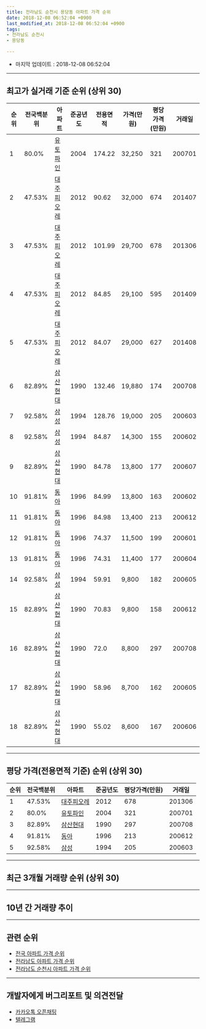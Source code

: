 ```yaml
---
title: 전라남도 순천시 용당동 아파트 가격 순위
date: 2018-12-08 06:52:04 +0900
last_modified_at: 2018-12-08 06:52:04 +0900
tags:
- 전라남도 순천시
- 용당동

---
```


* 마지막 업데이트 : 2018-12-08 06:52:04

---

## 최고가 실거래 기준 순위 (상위 30)


|순위|전국백분위|아파트|준공년도|전용면적|가격(만원)|평당가격(만원)|거래일|
|---|---|---|---|---|---|---|---|
|1|80.0%|[유토파인](https://search.naver.com/search.naver?query=%EC%A0%84%EB%9D%BC%EB%82%A8%EB%8F%84+%EC%88%9C%EC%B2%9C%EC%8B%9C+%EC%9A%A9%EB%8B%B9%EB%8F%99+%EC%9C%A0%ED%86%A0%ED%8C%8C%EC%9D%B8)|2004|174.22|32,250|321|200701|
|2|47.53%|[대주피오레](https://search.naver.com/search.naver?query=%EC%A0%84%EB%9D%BC%EB%82%A8%EB%8F%84+%EC%88%9C%EC%B2%9C%EC%8B%9C+%EC%9A%A9%EB%8B%B9%EB%8F%99+%EB%8C%80%EC%A3%BC%ED%94%BC%EC%98%A4%EB%A0%88)|2012|90.62|32,000|674|201407|
|3|47.53%|[대주피오레](https://search.naver.com/search.naver?query=%EC%A0%84%EB%9D%BC%EB%82%A8%EB%8F%84+%EC%88%9C%EC%B2%9C%EC%8B%9C+%EC%9A%A9%EB%8B%B9%EB%8F%99+%EB%8C%80%EC%A3%BC%ED%94%BC%EC%98%A4%EB%A0%88)|2012|101.99|29,700|678|201306|
|4|47.53%|[대주피오레](https://search.naver.com/search.naver?query=%EC%A0%84%EB%9D%BC%EB%82%A8%EB%8F%84+%EC%88%9C%EC%B2%9C%EC%8B%9C+%EC%9A%A9%EB%8B%B9%EB%8F%99+%EB%8C%80%EC%A3%BC%ED%94%BC%EC%98%A4%EB%A0%88)|2012|84.85|29,100|595|201409|
|5|47.53%|[대주피오레](https://search.naver.com/search.naver?query=%EC%A0%84%EB%9D%BC%EB%82%A8%EB%8F%84+%EC%88%9C%EC%B2%9C%EC%8B%9C+%EC%9A%A9%EB%8B%B9%EB%8F%99+%EB%8C%80%EC%A3%BC%ED%94%BC%EC%98%A4%EB%A0%88)|2012|84.07|29,000|627|201408|
|6|82.89%|[삼산현대](https://search.naver.com/search.naver?query=%EC%A0%84%EB%9D%BC%EB%82%A8%EB%8F%84+%EC%88%9C%EC%B2%9C%EC%8B%9C+%EC%9A%A9%EB%8B%B9%EB%8F%99+%EC%82%BC%EC%82%B0%ED%98%84%EB%8C%80)|1990|132.46|19,880|174|200708|
|7|92.58%|[삼성](https://search.naver.com/search.naver?query=%EC%A0%84%EB%9D%BC%EB%82%A8%EB%8F%84+%EC%88%9C%EC%B2%9C%EC%8B%9C+%EC%9A%A9%EB%8B%B9%EB%8F%99+%EC%82%BC%EC%84%B1)|1994|128.76|19,000|205|200603|
|8|92.58%|[삼성](https://search.naver.com/search.naver?query=%EC%A0%84%EB%9D%BC%EB%82%A8%EB%8F%84+%EC%88%9C%EC%B2%9C%EC%8B%9C+%EC%9A%A9%EB%8B%B9%EB%8F%99+%EC%82%BC%EC%84%B1)|1994|84.87|14,300|155|200602|
|9|82.89%|[삼산현대](https://search.naver.com/search.naver?query=%EC%A0%84%EB%9D%BC%EB%82%A8%EB%8F%84+%EC%88%9C%EC%B2%9C%EC%8B%9C+%EC%9A%A9%EB%8B%B9%EB%8F%99+%EC%82%BC%EC%82%B0%ED%98%84%EB%8C%80)|1990|84.78|13,800|177|200607|
|10|91.81%|[동아](https://search.naver.com/search.naver?query=%EC%A0%84%EB%9D%BC%EB%82%A8%EB%8F%84+%EC%88%9C%EC%B2%9C%EC%8B%9C+%EC%9A%A9%EB%8B%B9%EB%8F%99+%EB%8F%99%EC%95%84)|1996|84.99|13,800|163|200602|
|11|91.81%|[동아](https://search.naver.com/search.naver?query=%EC%A0%84%EB%9D%BC%EB%82%A8%EB%8F%84+%EC%88%9C%EC%B2%9C%EC%8B%9C+%EC%9A%A9%EB%8B%B9%EB%8F%99+%EB%8F%99%EC%95%84)|1996|84.98|13,400|213|200612|
|12|91.81%|[동아](https://search.naver.com/search.naver?query=%EC%A0%84%EB%9D%BC%EB%82%A8%EB%8F%84+%EC%88%9C%EC%B2%9C%EC%8B%9C+%EC%9A%A9%EB%8B%B9%EB%8F%99+%EB%8F%99%EC%95%84)|1996|74.37|11,500|199|200601|
|13|91.81%|[동아](https://search.naver.com/search.naver?query=%EC%A0%84%EB%9D%BC%EB%82%A8%EB%8F%84+%EC%88%9C%EC%B2%9C%EC%8B%9C+%EC%9A%A9%EB%8B%B9%EB%8F%99+%EB%8F%99%EC%95%84)|1996|74.31|11,400|177|200604|
|14|92.58%|[삼성](https://search.naver.com/search.naver?query=%EC%A0%84%EB%9D%BC%EB%82%A8%EB%8F%84+%EC%88%9C%EC%B2%9C%EC%8B%9C+%EC%9A%A9%EB%8B%B9%EB%8F%99+%EC%82%BC%EC%84%B1)|1994|59.91|9,800|182|200605|
|15|82.89%|[삼산현대](https://search.naver.com/search.naver?query=%EC%A0%84%EB%9D%BC%EB%82%A8%EB%8F%84+%EC%88%9C%EC%B2%9C%EC%8B%9C+%EC%9A%A9%EB%8B%B9%EB%8F%99+%EC%82%BC%EC%82%B0%ED%98%84%EB%8C%80)|1990|70.83|9,800|158|200612|
|16|82.89%|[삼산현대](https://search.naver.com/search.naver?query=%EC%A0%84%EB%9D%BC%EB%82%A8%EB%8F%84+%EC%88%9C%EC%B2%9C%EC%8B%9C+%EC%9A%A9%EB%8B%B9%EB%8F%99+%EC%82%BC%EC%82%B0%ED%98%84%EB%8C%80)|1990|72.0|8,800|297|200708|
|17|82.89%|[삼산현대](https://search.naver.com/search.naver?query=%EC%A0%84%EB%9D%BC%EB%82%A8%EB%8F%84+%EC%88%9C%EC%B2%9C%EC%8B%9C+%EC%9A%A9%EB%8B%B9%EB%8F%99+%EC%82%BC%EC%82%B0%ED%98%84%EB%8C%80)|1990|58.96|8,700|162|200605|
|18|82.89%|[삼산현대](https://search.naver.com/search.naver?query=%EC%A0%84%EB%9D%BC%EB%82%A8%EB%8F%84+%EC%88%9C%EC%B2%9C%EC%8B%9C+%EC%9A%A9%EB%8B%B9%EB%8F%99+%EC%82%BC%EC%82%B0%ED%98%84%EB%8C%80)|1990|55.02|8,600|167|200606|


---

## 평당 가격(전용면적 기준) 순위 (상위 30)


|순위|전국백분위|아파트|준공년도|평당가격(만원)|거래일|
|---|---|---|---|---|---|
|1|47.53%|[대주피오레](https://search.naver.com/search.naver?query=%EC%A0%84%EB%9D%BC%EB%82%A8%EB%8F%84+%EC%88%9C%EC%B2%9C%EC%8B%9C+%EC%9A%A9%EB%8B%B9%EB%8F%99+%EB%8C%80%EC%A3%BC%ED%94%BC%EC%98%A4%EB%A0%88)|2012|678|201306|
|2|80.0%|[유토파인](https://search.naver.com/search.naver?query=%EC%A0%84%EB%9D%BC%EB%82%A8%EB%8F%84+%EC%88%9C%EC%B2%9C%EC%8B%9C+%EC%9A%A9%EB%8B%B9%EB%8F%99+%EC%9C%A0%ED%86%A0%ED%8C%8C%EC%9D%B8)|2004|321|200701|
|3|82.89%|[삼산현대](https://search.naver.com/search.naver?query=%EC%A0%84%EB%9D%BC%EB%82%A8%EB%8F%84+%EC%88%9C%EC%B2%9C%EC%8B%9C+%EC%9A%A9%EB%8B%B9%EB%8F%99+%EC%82%BC%EC%82%B0%ED%98%84%EB%8C%80)|1990|297|200708|
|4|91.81%|[동아](https://search.naver.com/search.naver?query=%EC%A0%84%EB%9D%BC%EB%82%A8%EB%8F%84+%EC%88%9C%EC%B2%9C%EC%8B%9C+%EC%9A%A9%EB%8B%B9%EB%8F%99+%EB%8F%99%EC%95%84)|1996|213|200612|
|5|92.58%|[삼성](https://search.naver.com/search.naver?query=%EC%A0%84%EB%9D%BC%EB%82%A8%EB%8F%84+%EC%88%9C%EC%B2%9C%EC%8B%9C+%EC%9A%A9%EB%8B%B9%EB%8F%99+%EC%82%BC%EC%84%B1)|1994|205|200603|


---

## 최근 3개월 거래량 순위 (상위 30)


<div style="width:100%;">
    <canvas id="deal_count_ranking" height="250"></canvas>
</div>


<script>
new Chart(document.getElementById("deal_count_ranking"), {
    type: 'horizontalBar',
    data: {
        labels: ['삼성', '삼산현대', '동아', '유토파인'],
        datasets: [{
            label: '실거래 수',
            data: [10, 10, 3, 1],
            borderColor: "rgba(255, 0, 128, 1)",
            backgroundColor: "rgba(255, 0, 128, 0.5)",
            fill: false,
        }]
    },
    options: {
        responsive: true,
        title: {
            display: true,
            text: '최근 3개월 거래량 순위'
        },
        tooltips: {
            mode: 'index',
            intersect: false,
            callbacks: {
                title: function(tooltipItems, data) {
                    return "실거래 수:";
                },
                label: function(tooltipItem, data) {
                    return data.labels[tooltipItem.index] + ": " + tooltipItem.xLabel;
                }
            }
        },
        hover: {
            mode: 'nearest',
            intersect: true
        },
        scales: {
            xAxes: [{
                display: true,
                scaleLabel: {
                    display: true,
                    labelString: '실거래 수'
                },
                ticks: {
                    suggestedMin: 0,
                }
            }],
            yAxes: [{
                display: true,
                ticks: {
                    autoSkip: false,
                    callback: function(value, index, values) {
                        if (value.length > 15)
                            return value.substr(0, 13) + "...";
                        else
                            return value;
                    }
                },
                scaleLabel: {
                    display: false,
                }
            }]
        }
    }
});

</script>


---

## 10년 간 거래량 추이


<div style="width:100%;">
    <canvas id="deal_progress" height="250"></canvas>
</div>

<script>
new Chart(document.getElementById("deal_progress"), {
    type: 'line',
    data: {
        labels: ['200812','200901','200902','200903','200904','200905','200906','200907','200908','200909','200910','200911','200912','201001','201002','201003','201004','201005','201006','201007','201008','201009','201010','201011','201012','201101','201102','201103','201104','201105','201106','201107','201108','201109','201110','201111','201112','201201','201202','201203','201204','201205','201206','201207','201208','201209','201210','201211','201212','201301','201302','201303','201304','201305','201306','201307','201308','201309','201310','201311','201312','201401','201402','201403','201404','201405','201406','201407','201408','201409','201410','201411','201412','201501','201502','201503','201504','201505','201506','201507','201508','201509','201510','201511','201512','201601','201602','201603','201604','201605','201606','201607','201608','201609','201610','201611','201612','201701','201702','201703','201704','201705','201706','201707','201708','201709','201710','201711','201712','201801','201802','201803','201804','201805','201806','201807','201808','201809','201810','201811','201812'],
        datasets: [{
            label: '실거래 수',
            pointRadius: 1,
            data: [5, 7, 8, 11, 15, 9, 6, 10, 15, 18, 23, 30, 26, 15, 22, 13, 8, 9, 7, 14, 12, 10, 15, 8, 15, 17, 12, 14, 11, 12, 16, 6, 13, 5, 14, 15, 11, 10, 9, 12, 8, 2, 10, 9, 14, 5, 9, 15, 12, 6, 7, 10, 7, 17, 12, 6, 12, 10, 18, 9, 22, 8, 5, 6, 10, 9, 8, 5, 14, 13, 17, 9, 8, 7, 7, 10, 8, 9, 13, 12, 12, 17, 7, 13, 6, 7, 8, 14, 13, 11, 7, 15, 12, 11, 13, 14, 12, 14, 18, 11, 11, 7, 14, 8, 11, 11, 10, 15, 9, 11, 7, 13, 14, 13, 10, 6, 10, 15, 13, 10, 1],
            borderColor: "rgba(255, 201, 14, 1)",
            backgroundColor: "rgba(255, 201, 14, 0.5)",
            fill: true,
        }]
    },
    options: {
        responsive: true,
        title: {
            display: true,
            text: '10년간 거래량 추이'
        },
        tooltips: {
            mode: 'index',
            intersect: false,
        },
        hover: {
            mode: 'nearest',
            intersect: true
        },
        scales: {
            xAxes: [{
                display: true,
                scaleLabel: {
                    display: true,
                    labelString: '년/월'
                }
            }],
            yAxes: [{
                display: true,
                ticks: {
                    suggestedMin: 0,
                },
                scaleLabel: {
                    display: true,
                    labelString: '실거래 수'
                }
            }]
        }
    }
});

</script>


---

## 관련 순위

- [전국 아파트 가격 순위](https://inasie.github.io/apt-ranking/전국)
- [전라남도 아파트 가격 순위](https://inasie.github.io/apt-ranking/전라남도)
- [전라남도 순천시 아파트 가격 순위](https://inasie.github.io/apt-ranking/전라남도-순천시)


---

## 개발자에게 버그리포트 및 의견전달

- [카카오톡 오픈채팅](https://open.kakao.com/o/gLJUAP4)
- [텔레그램](https://t.me/inasie)


